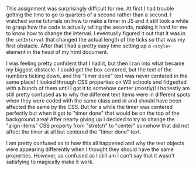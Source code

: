 This assignment was surprisingly difficult for me. At first I had trouble getting the time to go to quarters of a second rather than a second.
I watched some tutorials on how to make a timer in JS and it still took a while to grasp how the code is actually telling the seconds, making it hard for me to know how to change the interval.
I eventually figured it out that it was in the `setInterval` that changed the actual length of the ticks so that was my first obstacle.
After that I had a pretty easy time setting up a `<style>` element in the head of my html document.

I was feeling pretty confident that I had it, but then I ran into what became my biggest obstacle. I could get the box centered, but the text of the numbers ticking down, and the "timer done" text was never centered in the same place!
I looked through CSS properties on W3 schools and fidgedted with a bunch of them until I got it to somehow center (mostly)!
I honestly am still pretty confused as to why the different text items were in different spots when they were coded with the same class and id and should have been affected the same by the CSS.
But for a while the timer was centered perfectly but when it got to "timer done" that would be on the top of the background area! After nearly giving up I decided to try to change the "align-items" CSS property from "stretch" to "center" somehow that did not affect the timer at all but centered the "timer done" text. 


I am pretty confused as to how this all happened and why the text objects were appearing differently when I thought they should have the same properties. 
However, as confused as I still am I can't say that it wasn't satisfying to magically make it work. 

